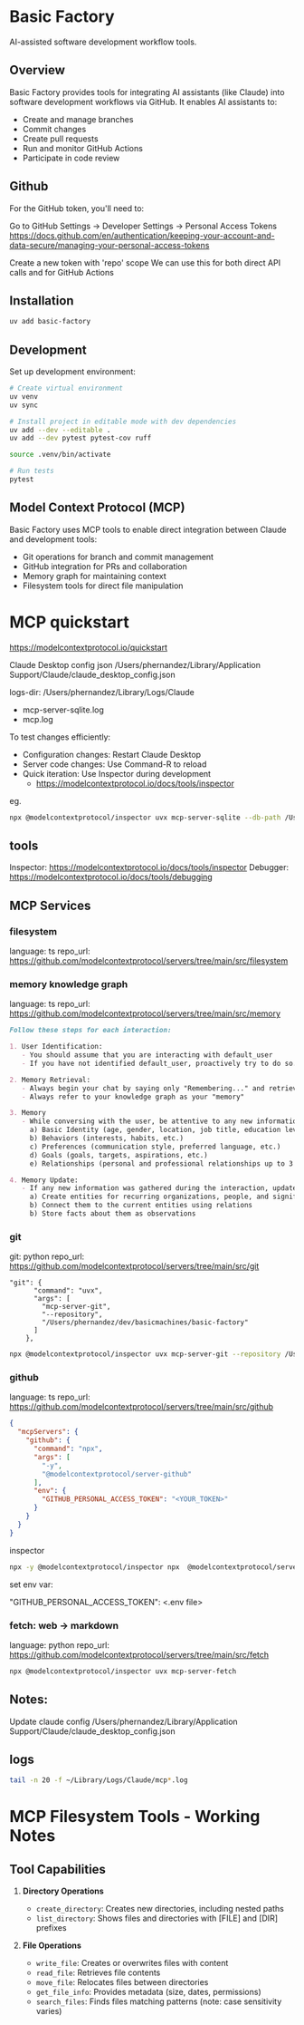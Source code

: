 # Basic Factory

AI-assisted software development workflow tools.

## Overview

Basic Factory provides tools for integrating AI assistants (like Claude) into software development workflows via GitHub. It enables AI assistants to:

- Create and manage branches
- Commit changes
- Create pull requests
- Run and monitor GitHub Actions
- Participate in code review

## Github
For the GitHub token, you'll need to:

Go to GitHub Settings → Developer Settings → Personal Access Tokens
https://docs.github.com/en/authentication/keeping-your-account-and-data-secure/managing-your-personal-access-tokens


Create a new token with 'repo' scope
We can use this for both direct API calls and for GitHub Actions

## Installation

```bash
uv add basic-factory
```

## Development

Set up development environment:

```bash
# Create virtual environment
uv venv
uv sync 

# Install project in editable mode with dev dependencies
uv add --dev --editable .
uv add --dev pytest pytest-cov ruff

source .venv/bin/activate

# Run tests
pytest
```

## Model Context Protocol (MCP)

Basic Factory uses MCP tools to enable direct integration between Claude and development tools:

- Git operations for branch and commit management
- GitHub integration for PRs and collaboration
- Memory graph for maintaining context
- Filesystem tools for direct file manipulation


# MCP quickstart
https://modelcontextprotocol.io/quickstart

Claude Desktop config json
/Users/phernandez/Library/Application Support/Claude/claude_desktop_config.json

logs-dir:
/Users/phernandez/Library/Logs/Claude

- mcp-server-sqlite.log 
- mcp.log

To test changes efficiently:

- Configuration changes: Restart Claude Desktop
- Server code changes: Use Command-R to reload
- Quick iteration: Use Inspector during development
  - https://modelcontextprotocol.io/docs/tools/inspector

eg. 
```bash
npx @modelcontextprotocol/inspector uvx mcp-server-sqlite --db-path /Users/phernandez/dev/basicmachines/mcp-quickstart/test.db
```

## tools 
Inspector: https://modelcontextprotocol.io/docs/tools/inspector
Debugger: https://modelcontextprotocol.io/docs/tools/debugging

## MCP Services 

### filesystem
language: ts
repo_url: https://github.com/modelcontextprotocol/servers/tree/main/src/filesystem

### memory knowledge graph
language: ts
repo_url: https://github.com/modelcontextprotocol/servers/tree/main/src/memory

```markdown
Follow these steps for each interaction:

1. User Identification:
   - You should assume that you are interacting with default_user
   - If you have not identified default_user, proactively try to do so.

2. Memory Retrieval:
   - Always begin your chat by saying only "Remembering..." and retrieve all relevant information from your knowledge graph
   - Always refer to your knowledge graph as your "memory"

3. Memory
   - While conversing with the user, be attentive to any new information that falls into these categories:
     a) Basic Identity (age, gender, location, job title, education level, etc.)
     b) Behaviors (interests, habits, etc.)
     c) Preferences (communication style, preferred language, etc.)
     d) Goals (goals, targets, aspirations, etc.)
     e) Relationships (personal and professional relationships up to 3 degrees of separation)

4. Memory Update:
   - If any new information was gathered during the interaction, update your memory as follows:
     a) Create entities for recurring organizations, people, and significant events
     b) Connect them to the current entities using relations
     b) Store facts about them as observations
```


### git 
git: python 
repo_url: https://github.com/modelcontextprotocol/servers/tree/main/src/git

```    
"git": {
      "command": "uvx",
      "args": [
        "mcp-server-git",
        "--repository",
        "/Users/phernandez/dev/basicmachines/basic-factory"
      ]
    },
```
```bash
npx @modelcontextprotocol/inspector uvx mcp-server-git --repository /Users/phernandez/dev/basicmachines/basic-factory
```

### github
language: ts
repo_url: https://github.com/modelcontextprotocol/servers/tree/main/src/github

```json
{
  "mcpServers": {
    "github": {
      "command": "npx",
      "args": [
        "-y",
        "@modelcontextprotocol/server-github"
      ],
      "env": {
        "GITHUB_PERSONAL_ACCESS_TOKEN": "<YOUR_TOKEN>"
      }
    }
  }
}
```

inspector
```bash
npx -y @modelcontextprotocol/inspector npx  @modelcontextprotocol/server-github
```
set env var:

"GITHUB_PERSONAL_ACCESS_TOKEN": <.env file>

### fetch: web -> markdown 
language: python
repo_url: https://github.com/modelcontextprotocol/servers/tree/main/src/fetch

```bash
npx @modelcontextprotocol/inspector uvx mcp-server-fetch 
```

## Notes:
Update claude config
/Users/phernandez/Library/Application Support/Claude/claude_desktop_config.json


## logs
```bash
tail -n 20 -f ~/Library/Logs/Claude/mcp*.log
```


# MCP Filesystem Tools - Working Notes

## Tool Capabilities
1. **Directory Operations**
   - `create_directory`: Creates new directories, including nested paths
   - `list_directory`: Shows files and directories with [FILE] and [DIR] prefixes
   
2. **File Operations**
   - `write_file`: Creates or overwrites files with content
   - `read_file`: Retrieves file contents
   - `move_file`: Relocates files between directories
   - `get_file_info`: Provides metadata (size, dates, permissions)
   - `search_files`: Finds files matching patterns (note: case sensitivity varies)

